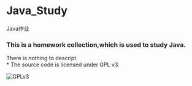 # Java_Study
 Java作业
  ### This is a homework collection,which is used to study Java.
 There is nothing to descript.  
    * The source code is licensed under GPL v3. 

   ![GPLv3](http://www.gnu.org/graphics/gplv3-or-later.png)
